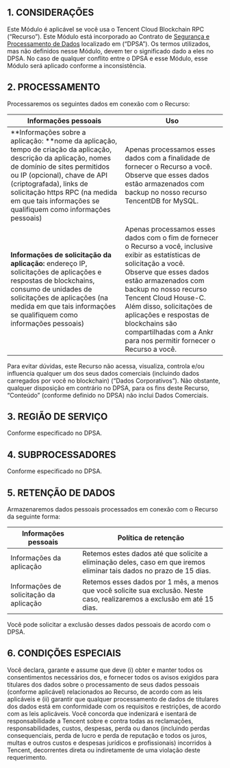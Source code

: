## 1.	CONSIDERAÇÕES
Este Módulo é aplicável se você usa o Tencent Cloud Blockchain RPC (“Recurso”). Este Módulo está incorporado ao Contrato de [Segurança e Processamento de Dados]( https://intl.cloud.tencent.com/document/product/301/17347) localizado em (“DPSA”). Os termos utilizados, mas não definidos nesse Módulo, devem ter o significado dado a eles no DPSA. No caso de qualquer conflito entre o DPSA e esse Módulo, esse Módulo será aplicado conforme a inconsistência.

## 2.	PROCESSAMENTO
Processaremos os seguintes dados em conexão com o Recurso:

| Informações pessoais | Uso |
|---------|---------|
| **Informações sobre a aplicação: **nome da aplicação, tempo de criação da aplicação, descrição da aplicação, nomes de domínio de sites permitidos ou IP (opcional), chave de API (criptografada), links de solicitação https RPC (na medida em que tais informações se qualifiquem como informações pessoais) | Apenas processamos esses dados com a finalidade de fornecer o Recurso a você.<br>Observe que esses dados estão armazenados com backup no nosso recurso TencentDB for MySQL. | 
| **Informações de solicitação da aplicação:** endereço IP, solicitações de aplicações e respostas de blockchains, consumo de unidades de solicitações de aplicações (na medida em que tais informações se qualifiquem como informações pessoais) | Apenas processamos esses dados com o fim de fornecer o Recurso a você, inclusive exibir as estatísticas de solicitação a você.<br>Observe que esses dados estão armazenados com backup no nosso recurso Tencent Cloud House-C. Além disso, solicitações de aplicações e respostas de blockchains são compartilhadas com a Ankr para nos permitir fornecer o Recurso a você. | 

Para evitar dúvidas, este Recurso não acessa, visualiza, controla e/ou influencia qualquer um dos seus dados comerciais (incluindo dados carregados por você no blockchain) (“Dados Corporativos”). Não obstante, qualquer disposição em contrário no DPSA, para os fins deste Recurso, “Conteúdo” (conforme definido no DPSA) não inclui Dados Comerciais. 


## 3.	REGIÃO DE SERVIÇO
Conforme especificado no DPSA.

## 4.	SUBPROCESSADORES
Conforme especificado no DPSA.

## 5.	RETENÇÃO DE DADOS
Armazenaremos dados pessoais processados em conexão com o Recurso da seguinte forma:

| Informações pessoais | Política de retenção |
|---------|---------|
| Informações da aplicação | Retemos estes dados até que solicite a eliminação deles, caso em que iremos eliminar tais dados no prazo de 15 dias.  | 
| Informações de solicitação da aplicação | Retemos esses dados por 1 mês, a menos que você solicite sua exclusão. Neste caso, realizaremos a exclusão em até 15 dias. | 

Você pode solicitar a exclusão desses dados pessoais de acordo com o DPSA.

## 6.	CONDIÇÕES ESPECIAIS
Você declara, garante e assume que deve (i) obter e manter todos os consentimentos necessários dos, e fornecer todos os avisos exigidos para titulares dos dados sobre o processamento de seus dados pessoais (conforme aplicável) relacionados ao Recurso, de acordo com as leis aplicáveis e (ii) garantir que qualquer processamento de dados de titulares dos dados está em conformidade com os requisitos e restrições, de acordo com as leis aplicáveis. Você concorda que indenizará e isentará de responsabilidade a Tencent sobre e contra todas as reclamações, responsabilidades, custos, despesas, perda ou danos (incluindo perdas consequenciais, perda de lucro e perda de reputação e todos os juros, multas e outros custos e despesas jurídicos e profissionais) incorridos à Tencent, decorrentes direta ou indiretamente de uma violação deste requerimento.

